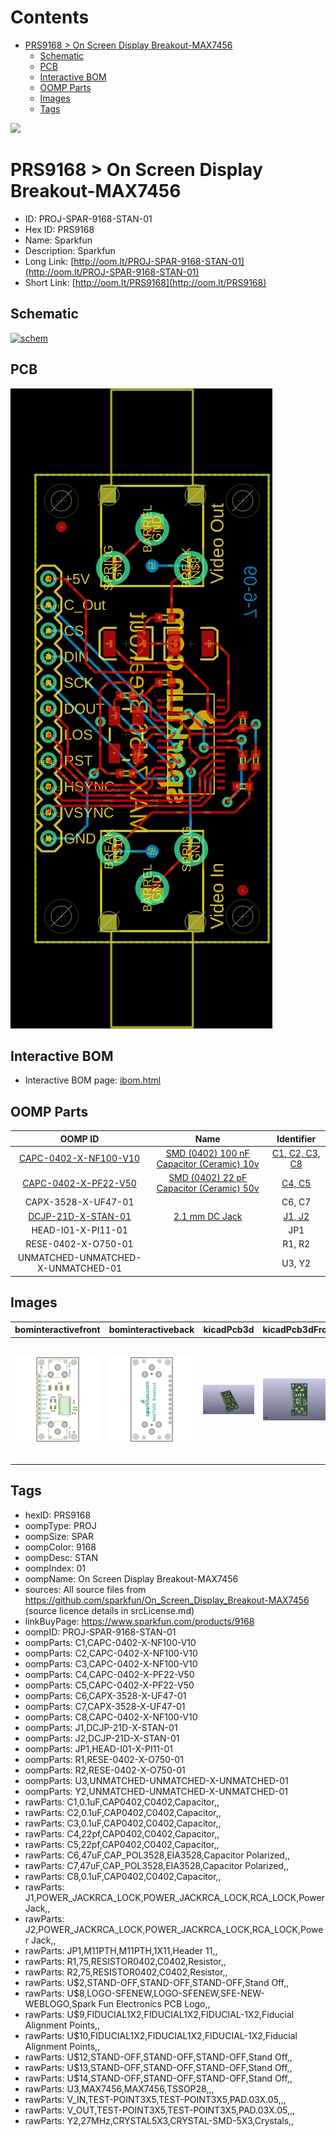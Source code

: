 



Contents
========

* [PRS9168 > On Screen Display Breakout-MAX7456](#prs9168--on-screen-display-breakout-max7456)
	* [Schematic](#schematic)
	* [PCB](#pcb)
	* [Interactive BOM](#interactive-bom)
	* [OOMP Parts](#oomp-parts)
	* [Images](#images)
	* [Tags](#tags)
  
![][im]
# PRS9168 > On Screen Display Breakout-MAX7456

- ID: PROJ-SPAR-9168-STAN-01
- Hex ID: PRS9168
- Name: Sparkfun
- Description: Sparkfun
- Long Link: [http://oom.lt/PROJ-SPAR-9168-STAN-01](http://oom.lt/PROJ-SPAR-9168-STAN-01)
- Short Link: [http://oom.lt/PRS9168](http://oom.lt/PRS9168)

## Schematic
  
[![schem](eagleSchemImage.png)](eagleSchemImage.png)
## PCB
  
[![pcb](eagleImage.png)](eagleImage.png)
## Interactive BOM

- Interactive BOM page: [ibom.html](https://htmlpreview.github.io/?https://github.com/oomlout/oomlout_OOMP_projects/blob/main/PROJ-SPAR-9168-STAN-01/kicad/bom/ibom.html)

## OOMP Parts
  

|OOMP ID|Name|Identifier|
| :---: | :---: | :---: |
|[CAPC-0402-X-NF100-V10](https://github.com/oomlout/oomlout_OOMP_parts/tree/main/CAPC-0402-X-NF100-V10/)|[SMD (0402) 100 nF Capacitor (Ceramic) 10v](https://github.com/oomlout/oomlout_OOMP_parts/tree/main/CAPC-0402-X-NF100-V10/)|[C1, C2, C3, C8](https://github.com/oomlout/oomlout_OOMP_parts/tree/main/CAPC-0402-X-NF100-V10/)|
|[CAPC-0402-X-PF22-V50](https://github.com/oomlout/oomlout_OOMP_parts/tree/main/CAPC-0402-X-PF22-V50/)|[SMD (0402) 22 pF Capacitor (Ceramic) 50v](https://github.com/oomlout/oomlout_OOMP_parts/tree/main/CAPC-0402-X-PF22-V50/)|[C4, C5](https://github.com/oomlout/oomlout_OOMP_parts/tree/main/CAPC-0402-X-PF22-V50/)|
|CAPX-3528-X-UF47-01||C6, C7|
|[DCJP-21D-X-STAN-01](https://github.com/oomlout/oomlout_OOMP_parts/tree/main/DCJP-21D-X-STAN-01/)|[2.1 mm DC Jack](https://github.com/oomlout/oomlout_OOMP_parts/tree/main/DCJP-21D-X-STAN-01/)|[J1, J2](https://github.com/oomlout/oomlout_OOMP_parts/tree/main/DCJP-21D-X-STAN-01/)|
|HEAD-I01-X-PI11-01||JP1|
|RESE-0402-X-O750-01||R1, R2|
|UNMATCHED-UNMATCHED-X-UNMATCHED-01||U3, Y2|

## Images
  
  

|bominteractivefront|bominteractiveback|kicadPcb3d|kicadPcb3dFront|kicadPcb3dBack|eagleImage|eagleSchemImage|pcbdraw|pcbdrawback|
| :---: | :---: | :---: | :---: | :---: | :---: | :---: | :---: | :---: |
|[![bominteractivefront](bomFront_140.png)](bomFront.png)|[![bominteractiveback](bomBack_140.png)](bomBack.png)|[![kicadPcb3d](kicadPcb3d_140.png)](kicadPcb3d.png)|[![kicadPcb3dFront](kicadPcb3dFront_140.png)](kicadPcb3dFront.png)|[![kicadPcb3dBack](kicadPcb3dBack_140.png)](kicadPcb3dBack.png)|[![eagleImage](eagleImage_140.png)](eagleImage.png)|[![eagleSchemImage](eagleSchemImage_140.png)](eagleSchemImage.png)|[![pcbdraw](pcbdraw_140.png)](pcbdraw.png)|[![pcbdrawback](pcbdrawBack_140.png)](pcbdrawBack.png)|

## Tags

- hexID: PRS9168
- oompType: PROJ
- oompSize: SPAR
- oompColor: 9168
- oompDesc: STAN
- oompIndex: 01
- oompName: On Screen Display Breakout-MAX7456
- sources: All source files from https://github.com/sparkfun/On_Screen_Display_Breakout-MAX7456 (source licence details in srcLicense.md)
- linkBuyPage: https://www.sparkfun.com/products/9168
- oompID: PROJ-SPAR-9168-STAN-01
- oompParts: C1,CAPC-0402-X-NF100-V10
- oompParts: C2,CAPC-0402-X-NF100-V10
- oompParts: C3,CAPC-0402-X-NF100-V10
- oompParts: C4,CAPC-0402-X-PF22-V50
- oompParts: C5,CAPC-0402-X-PF22-V50
- oompParts: C6,CAPX-3528-X-UF47-01
- oompParts: C7,CAPX-3528-X-UF47-01
- oompParts: C8,CAPC-0402-X-NF100-V10
- oompParts: J1,DCJP-21D-X-STAN-01
- oompParts: J2,DCJP-21D-X-STAN-01
- oompParts: JP1,HEAD-I01-X-PI11-01
- oompParts: R1,RESE-0402-X-O750-01
- oompParts: R2,RESE-0402-X-O750-01
- oompParts: U3,UNMATCHED-UNMATCHED-X-UNMATCHED-01
- oompParts: Y2,UNMATCHED-UNMATCHED-X-UNMATCHED-01
- rawParts: C1,0.1uF,CAP0402,C0402,Capacitor,,
- rawParts: C2,0.1uF,CAP0402,C0402,Capacitor,,
- rawParts: C3,0.1uF,CAP0402,C0402,Capacitor,,
- rawParts: C4,22pf,CAP0402,C0402,Capacitor,,
- rawParts: C5,22pf,CAP0402,C0402,Capacitor,,
- rawParts: C6,47uF,CAP_POL3528,EIA3528,Capacitor Polarized,,
- rawParts: C7,47uF,CAP_POL3528,EIA3528,Capacitor Polarized,,
- rawParts: C8,0.1uF,CAP0402,C0402,Capacitor,,
- rawParts: J1,POWER_JACKRCA_LOCK,POWER_JACKRCA_LOCK,RCA_LOCK,Power Jack,,
- rawParts: J2,POWER_JACKRCA_LOCK,POWER_JACKRCA_LOCK,RCA_LOCK,Power Jack,,
- rawParts: JP1,M11PTH,M11PTH,1X11,Header 11,,
- rawParts: R1,75,RESISTOR0402,C0402,Resistor,,
- rawParts: R2,75,RESISTOR0402,C0402,Resistor,,
- rawParts: U$2,STAND-OFF,STAND-OFF,STAND-OFF,Stand Off,,
- rawParts: U$8,LOGO-SFENEW,LOGO-SFENEW,SFE-NEW-WEBLOGO,Spark Fun Electronics PCB Logo,,
- rawParts: U$9,FIDUCIAL1X2,FIDUCIAL1X2,FIDUCIAL-1X2,Fiducial Alignment Points,,
- rawParts: U$10,FIDUCIAL1X2,FIDUCIAL1X2,FIDUCIAL-1X2,Fiducial Alignment Points,,
- rawParts: U$12,STAND-OFF,STAND-OFF,STAND-OFF,Stand Off,,
- rawParts: U$13,STAND-OFF,STAND-OFF,STAND-OFF,Stand Off,,
- rawParts: U$14,STAND-OFF,STAND-OFF,STAND-OFF,Stand Off,,
- rawParts: U3,MAX7456,MAX7456,TSSOP28,,,
- rawParts: V_IN,TEST-POINT3X5,TEST-POINT3X5,PAD.03X.05,,,
- rawParts: V_OUT,TEST-POINT3X5,TEST-POINT3X5,PAD.03X.05,,,
- rawParts: Y2,27MHz,CRYSTAL5X3,CRYSTAL-SMD-5X3,Crystals,,



[im]: kicadPcb3d_450.png
